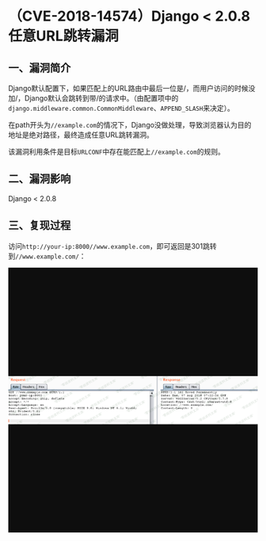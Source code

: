 （CVE-2018-14574）Django \< 2.0.8 任意URL跳转漏洞
=================================================

一、漏洞简介
------------

Django默认配置下，如果匹配上的URL路由中最后一位是/，而用户访问的时候没加/，Django默认会跳转到带/的请求中。（由配置项中的`django.middleware.common.CommonMiddleware`、`APPEND_SLASH`来决定）。

在path开头为`//example.com`的情况下，Django没做处理，导致浏览器认为目的地址是绝对路径，最终造成任意URL跳转漏洞。

该漏洞利用条件是目标`URLCONF`中存在能匹配上`//example.com`的规则。

二、漏洞影响
------------

Django \< 2.0.8

三、复现过程
------------

访问`http://your-ip:8000//www.example.com`，即可返回是301跳转到`//www.example.com/`：

![](resource/(CVE-2018-14574)Django2.0.8任意URL跳转漏洞/media/rId24.png)
